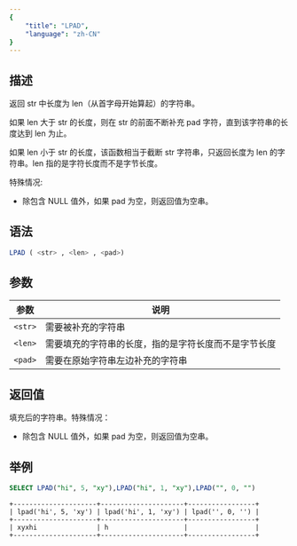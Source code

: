 ```yaml
---
{
    "title": "LPAD",
    "language": "zh-CN"
}
---
```


<!-- 
Licensed to the Apache Software Foundation (ASF) under one
or more contributor license agreements.  See the NOTICE file
distributed with this work for additional information
regarding copyright ownership.  The ASF licenses this file
to you under the Apache License, Version 2.0 (the
"License"); you may not use this file except in compliance
with the License.  You may obtain a copy of the License at

  http://www.apache.org/licenses/LICENSE-2.0

Unless required by applicable law or agreed to in writing,
software distributed under the License is distributed on an
"AS IS" BASIS, WITHOUT WARRANTIES OR CONDITIONS OF ANY
KIND, either express or implied.  See the License for the
specific language governing permissions and limitations
under the License.
-->

## 描述

返回 str 中长度为 len（从首字母开始算起）的字符串。

如果 len 大于 str 的长度，则在 str 的前面不断补充 pad 字符，直到该字符串的长度达到 len 为止。

如果 len 小于 str 的长度，该函数相当于截断 str 字符串，只返回长度为 len 的字符串。len 指的是字符长度而不是字节长度。 

特殊情况:

- 除包含 NULL 值外，如果 pad 为空，则返回值为空串。

## 语法

```sql
LPAD ( <str> , <len> , <pad>)
```

## 参数

| 参数      | 说明                           |
|---------|------------------------------|
| `<str>` | 需要被补充的字符串                    |
| `<len>` | 需要填充的字符串的长度，指的是字符长度而不是字节长度 |
| `<pad>` | 需要在原始字符串左边补充的字符串             |

## 返回值

填充后的字符串。特殊情况：

- 除包含 NULL 值外，如果 pad 为空，则返回值为空串。

## 举例

```sql
SELECT LPAD("hi", 5, "xy"),LPAD("hi", 1, "xy"),LPAD("", 0, "")
```

```text
+---------------------+---------------------+-----------------+
| lpad('hi', 5, 'xy') | lpad('hi', 1, 'xy') | lpad('', 0, '') |
+---------------------+---------------------+-----------------+
| xyxhi               | h                   |                 |
+---------------------+---------------------+-----------------+
```